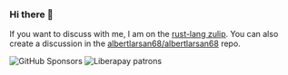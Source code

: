 ### Hi there 👋

If you want to discuss with me, I am on the [rust-lang zulip](https://rust-lang.zulipchat.com). You can also create a discussion in the [albertlarsan68/albertlarsan68](https://github.com/albertlarsan68/albertlarsan68) repo.

![GitHub Sponsors](https://img.shields.io/github/sponsors/albertlarsan68?logo=github)
![Liberapay patrons](https://img.shields.io/liberapay/patrons/AlbertLarsan68?logo=liberapay)

<!--
**albertlarsan68/albertlarsan68** is a ✨ _special_ ✨ repository because its `README.md` (this file) appears on your GitHub profile.

Here are some ideas to get you started:

- 🔭 I’m currently working on ...
- 🌱 I’m currently learning ...
- 👯 I’m looking to collaborate on ...
- 🤔 I’m looking for help with ...
- 💬 Ask me about ...
- 📫 How to reach me: ...
- 😄 Pronouns: ...
- ⚡ Fun fact: ...
-->

